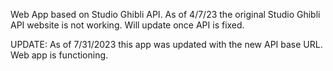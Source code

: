 Web App based on Studio Ghibli API. As of 4/7/23 the original Studio Ghibli API website is not working. Will update once API is fixed.

UPDATE: As of 7/31/2023 this app was updated with the new API base URL. Web app is functioning.
